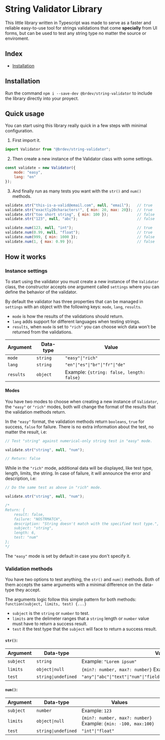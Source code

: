 # String Validator Library

This little library written in Typescript was made to serve as a faster and reliable easy-to-use tool for strings validations that come **specially** from UI forms, but can be used to test any string type no matter the source or enviroment.

## Index

 * [Installation](#installation)

## Installation

Run the command `npm i --save-dev @brdev/string-validator` to include the library directly into your proyect.

## Quick usage

You can start using this library really quick in a few steps with minimal configuration.

1. First import it.
```javascript
import Validator from "@brdev/string-validator";
```

2. Then create a new instance of the Validator class with some settings.
```javascript
const validate = new Validator({
    mode: "easy", 
    lang: "en"
});
```

3. And finally run as many tests you want with the `str()` and `num()` methods.
```javascript
validate.str("this-is-a-valid@email.com", null, "email");   // true
validate.str("exactly20characters!", { min: 20, max: 20});  // true
validate.str("too short string", { min: 100 });             // false
validate.str("123", null, "abc");                           // false

validate.num(123, null, "int");                             // true
validate.num(0.99, null, "float");                          // true
validate.num(999, { min: 1000 });                           // false
validate.num(1, { max: 0.99 });                             // false
```

## How it works

### Instance settings

To start using the validator you must create a new instance of the `Validator` class, the constructor accepts one argument called `settings` where you can define the behavior of the validator.

By default the validator has three properties that can be managed in `settings` with an object with the following keys: `mode`, `lang`, `results`.

 * `mode` is how the results of the validations should return.
 * `lang` adds support for different languages when testing strings.
 * `results`, when `mode` is set to `"rich"` you can choose wich data won't be returned from the validations.

Argument | Data-type | Value
-------- | --------- | -----
`mode` | `string` | `"easy"\|"rich"`
`lang` | `string` | `"en"\|"es"\|"br"\|"fr"\|"de"`
`results` | `object` | Example: `{string: false, length: false}`

#### Modes

You have two modes to choose when creating a new instance of `Validator`, the `"easy"` or `"rich"` modes, both will change the format of the results that the validation methods return.

In the `"easy"` format, the validation methods return `booleans`, `true` for success, `false` for failure. There is no extra information about the test, no matter the result, i.e:
```javascript
// Test "string" against numerical-only string test in "easy" mode.

validate.str("string", null, "num");

// Return: false
```

While in the `"rich"` mode, additional data will be displayed, like test type, length, limits, the string. In case of failure, it will announce the error and description, i.e:
```javascript
// Do the same test as above in "rich" mode.

validate.str("string", null, "num");

/* 
Return: {
    result: false,
    failure: "NOSTRMATCH",
    description: "String doesn't match with the specified test type.",
    subject: "string",
    length: 6,
    test: "num"
}; 
*/
```

The `"easy"` mode is set by default in case you don't specify it. 

### Validation methods

You have two options to test anything, the `str()` and `num()` methods. Both of them accepts the same arguments with a minimal difference on the data-type they accept.

The arguments logic follow this simple pattern for both methods: `function(subject, limits, test) {...}`

 * `subject` is the `string` or `number` to test.
 * `limits` are the delimeter ranges that a `string` length or `number` value must have to return a success result.
 * `test` it the test type that the `subject` will face to return a success result.

#### `str()`:

Argument | Data-type | Values
--------- | --------- | -------
`subject` | `string` | Example: `"Lorem ipsum"`
`limits` | `object\|null` | `{min?: number, max?: number}` Example: `{min: 0, max:100}`
`test` | `string\|undefined` | `"any"\|"abc"\|"text"\|"num"\|"field"\|"email"\|"mix"\|"float"\|"password"`

#### `num()`:

Argument | Data-type | Values
--------- | --------- | -------
`subject` | `number` | Example: `123`
`limits` | `object\|null` | `{min?: number, max?: number}` Example: `{min: -100, max:100}`
`test` | `string\|undefined` | `"int"\|"float"`




